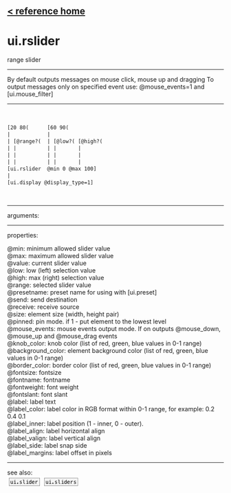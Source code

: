 [< reference home](ceammc_lib.html)
---

# ui.rslider


range slider

---

By default outputs messages on mouse click, mouse up and dragging
To output messages only on specified event use: @mouse_events=1 and
            [ui.mouse_filter]
<br>


---


```


[20 80(      [60 90(
|            |
| [@range?(  | [@low?( [@high?(
| |          | |       |
| |          | |       |
| |          | |       |
[ui.rslider  @min 0 @max 100]
|
[ui.display @display_type=1]

            
```

---
arguments:


---
properties:

@min: minimum allowed slider value<br>
@max: maximum allowed slider value<br>
@value: current slider value<br>
@low: low (left) selection value<br>
@high: max (right) selection value<br>
@range: selected
            slider value<br>
@presetname: preset name for using with
            [ui.preset]<br>
@send: send destination<br>
@receive: receive source<br>
@size: element size (width, height
            pair)<br>
@pinned: pin mode. if 1 - put element
            to the lowest level<br>
@mouse_events: mouse events output
            mode. If on outputs @mouse_down, @mouse_up and @mouse_drag events<br>
@knob_color: knob color (list of red,
            green, blue values in 0-1 range)<br>
@background_color: element
            background color (list of red, green, blue values in 0-1 range)<br>
@border_color: border color (list
            of red, green, blue values in 0-1 range)<br>
@fontsize: 
            fontsize<br>
@fontname: fontname<br>
@fontweight: font
            weight<br>
@fontslant: font
            slant<br>
@label: label text<br>
@label_color: label color in RGB format
            within 0-1 range, for example: 0.2 0.4 0.1<br>
@label_inner: label position (1 -
            inner, 0 - outer).<br>
@label_align: 
            label horizontal align<br>
@label_valign: 
            label vertical align<br>
@label_side: 
            label snap side<br>
@label_margins: label offset in
            pixels<br>

---
see also:<br>
[![ui.slider](img/object_ui.slider.png)](ui.slider.html)
[![ui.sliders](img/object_ui.sliders.png)](ui.sliders.html)
